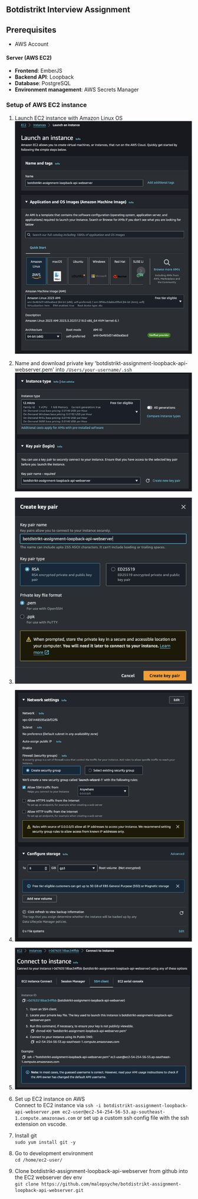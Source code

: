 <!-- ## `Webserver` repository for botdistrikt interview assignment


#### Deployment stack
#### Backend
`Webserver`: AWS EC2
Database server: postgreSQL Amazon RDS
Environment management: AWS Secrets Manager


#### Setup of AWS EC2 Webserver
<br>

Launch EC2 instance with Amazon Linux OS
![Example Images](images/1.png)
<br>

Name and download private key 'botdistrikt-assignment-loopback-api-webserver.pem' into /Users/your-username/.ssh
![Example Images](images/2.png)
<br>

![Example Images](images/3.png)
<br>

![Example Images](images/4.png)
<br>

![Example Images](images/5.png)
<br>
<br>

Set up EC2 instance on AWS
Connect to EC2 instance via `ssh -i botdistrikt-assignment-loopback-api-webserver.pem ec2-user@ec2-54-254-56-53.ap-southeast-1.compute.amazonaws.com` or set up a custom ssh config file with the ssh extention on vscode
<br>

Install git
`sudo yum install git -y`
<br>

Go to development environment
`cd /home/ec2-user/`
<br>

Clone botdistrikt-assignment-loopback-api-webserver from github into the EC2 webserver dev env
`git clone https://github.com/malepsyche/botdistrikt-assignment-loopback-api-webserver.git`
<br>
 -->


## Botdistrikt Interview Assignment

## Prerequisites
- AWS Account

#### Server (AWS EC2)
- **Frontend**: EmberJS
- **Backend API**: Loopback
- **Database**: PostgreSQL
- **Environment management**: AWS Secrets Manager

### Setup of AWS EC2 instance

1. Launch EC2 instance with Amazon Linux OS  
   ![EC2 Instance Launch](images/1.png)

2. Name and download private key 'botdistrikt-assignment-loopback-api-webserver.pem' into `/Users/your-username/.ssh`  
   ![Download Key](images/2.png)

3. ![Step Image](images/3.png)

4. ![Step Image](images/4.png)

5. ![Step Image](images/5.png)

6. Set up EC2 instance on AWS  
   Connect to EC2 instance via `ssh -i botdistrikt-assignment-loopback-api-webserver.pem ec2-user@ec2-54-254-56-53.ap-southeast-1.compute.amazonaws.com` or set up a custom ssh config file with the ssh extension on vscode.

7. Install git  
   `sudo yum install git -y`

8. Go to development environment  
   `cd /home/ec2-user/`

9. Clone botdistrikt-assignment-loopback-api-webserver from github into the EC2 webserver dev env  
   `git clone https://github.com/malepsyche/botdistrikt-assignment-loopback-api-webserver.git`
